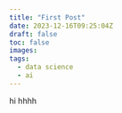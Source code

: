 ```yaml
---
title: "First Post"
date: 2023-12-16T09:25:04Z
draft: false
toc: false
images:
tags: 
  - data science
  - ai
---
```


hi hhhh